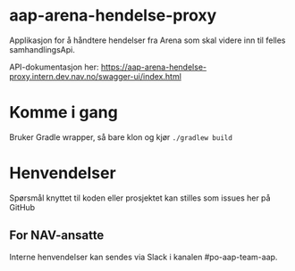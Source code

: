 # aap-arena-hendelse-proxy

Applikasjon for å håndtere hendelser fra Arena som skal videre inn til felles samhandlingsApi.

API-dokumentasjon her: https://aap-arena-hendelse-proxy.intern.dev.nav.no/swagger-ui/index.html

# Komme i gang
Bruker Gradle wrapper, så bare klon og kjør `./gradlew build`

# Henvendelser

Spørsmål knyttet til koden eller prosjektet kan stilles som issues her på GitHub

## For NAV-ansatte

Interne henvendelser kan sendes via Slack i kanalen #po-aap-team-aap.

